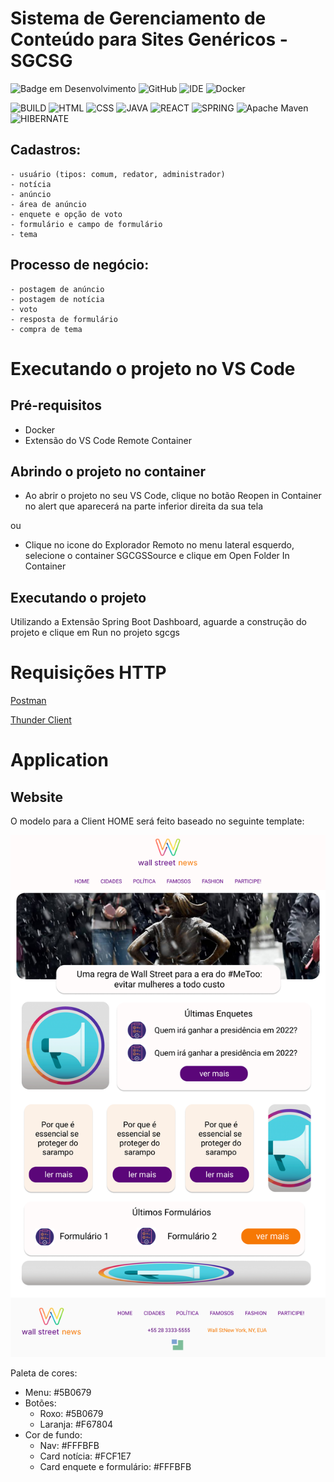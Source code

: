 # Sistema de Gerenciamento de Conteúdo para Sites Genéricos - SGCSG

![Badge em Desenvolvimento](http://img.shields.io/static/v1?label=STATUS&message=EM%20DESENVOLVIMENTO&color=GREEN&style=for-the-badge)
![GitHub](https://img.shields.io/badge/GitHub-100000?style=for-the-badge&logo=github&logoColor=white)
![IDE](https://img.shields.io/badge/Visual_Studio_Code-0078D4?style=for-the-badge&logo=visual%20studio%20code&logoColor=white)
![Docker](https://img.shields.io/badge/docker-%230db7ed.svg?style=for-the-badge&logo=docker&logoColor=white)

![BUILD](http://ForTheBadge.com/images/badges/built-with-love.svg)
![HTML](https://img.shields.io/badge/HTML5-E34F26?style=for-the-badge&logo=html5&logoColor=white)
![CSS](https://img.shields.io/badge/CSS3-1572B6?style=for-the-badge&logo=css3&logoColor=white)
![JAVA](https://img.shields.io/badge/Java-ED8B00?style=for-the-badge&logo=java&logoColor=white)
![REACT](https://img.shields.io/badge/React-20232A?style=for-the-badge&logo=react&logoColor=61DAFB)
![SPRING](https://img.shields.io/badge/Spring-6DB33F?style=for-the-badge&logo=spring&logoColor=white)
![Apache Maven](https://img.shields.io/badge/Apache%20Maven-C71A36?style=for-the-badge&logo=Apache%20Maven&logoColor=white)
![HIBERNATE](https://img.shields.io/badge/Hibernate-59666C?style=for-the-badge&logo=Hibernate&logoColor=white)
## Cadastros:
```
- usuário (tipos: comum, redator, administrador)
- notícia
- anúncio
- área de anúncio
- enquete e opção de voto
- formulário e campo de formulário
- tema
```
## Processo de negócio:
```
- postagem de anúncio
- postagem de notícia
- voto
- resposta de formulário
- compra de tema
```

# Executando o projeto no VS Code

## Pré-requisitos
- Docker 
- Extensão do VS Code Remote Container

## Abrindo o projeto no container
- Ao abrir o projeto no seu VS Code, clique no botão Reopen in Container no alert que aparecerá na parte inferior direita da sua tela

ou

- Clique no icone do Explorador Remoto no menu lateral esquerdo, selecione o container SGCGSSource e clique em Open Folder In Container

## Executando o projeto

Utilizando a Extensão Spring Boot Dashboard, aguarde a construção do projeto e clique em Run no projeto sgcgs

# Requisições HTTP

[Postman](/requests/postman.json)

[Thunder Client](/requests/thunder-collection.json)

# Application

## Website

O modelo para a Client HOME será feito baseado no seguinte template:

![Template](/frontend/website/assets/img/SGCSGhome.png)

Paleta de cores:

- Menu: #5B0679
- Botões: 
    - Roxo: #5B0679
    - Laranja: #F67804
- Cor de fundo: 
    - Nav: #FFFBFB
    - Card notícia: #FCF1E7
    - Card enquete e formulário: #FFFBFB 

